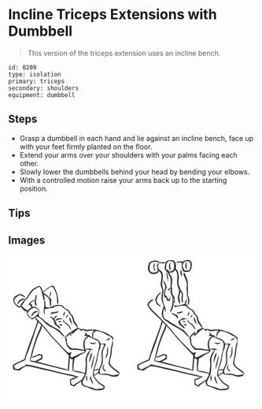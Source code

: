 # Incline Triceps Extensions with Dumbbell
> This version of the triceps extension uses an incline bench.

``` 
id: 0209 
type: isolation 
primary: triceps 
secondary: shoulders 
equipment: dumbbell 
``` 

## Steps

 - Grasp a dumbbell in each hand and lie against an incline bench, face up with your feet firmly planted on the floor.
 - Extend your arms over your shoulders with your palms facing each other.
 - Slowly lower the dumbbells behind your head by bending your elbows.
 - With a controlled motion raise your arms back up to the starting position.

## Tips


## Images

<svg width="187pt" height="300" viewBox="0 0 187 225" xmlns="http://www.w3.org/2000/svg">
  <g fill="#FFF">
    <path d="M0 0h187v225H0V0m34.22 55.96c-2.8 3.13-4.16 7.24-6.85 10.41-2.87 1.91-4.88 4.67-6.6 7.6-2.16.61-1.59 2.94-1.91 4.64-4.58.1-8.28-3.78-9.67-7.85-.52-4.62 4.53-6.73 7.53-9.17 3.73.29 6.85 2.29 9.86 4.31-2-3.68-6.77-7.53-11.09-5.26-3.33 1.46-7.31 3.49-7.78 7.54-.65 5.37 3.88 9.53 8.06 12.05 1.32.91 2.34-.59 3.4-1.15 2.51 3.07 5.11 7.67 9.64 7.39-2.33 5.79 4.01 9.24 7.75 12.26 1.52-1.11 3.05-2.2 4.54-3.32.01 2.41 1.92 4.02 3.29 5.77-4.65 15.56-11.07 30.52-16.17 45.95-1.52 3.87-2.73 7.86-3.43 11.96-5.88 2.99-12.11 5.22-17.75 8.7-.1 2.39 0 4.81.69 7.13 3.04.63 6.08 1.24 9.17 1.52 4.32-3.36 9.3-8.01 15.24-6.29 6.39 1.12 12.69 2.73 18.94 4.45 12.44 1.82 24.41 5.8 36.74 8.16 5.13 1.38 10.48 1.86 15.49 3.71-3.14 1-6.26 2.07-9.26 3.44.2 2.62.35 5.24.43 7.87 1.99 1.32 4.16 2.35 6.44 3.09 2.65-4.09 7.28-5.74 10.92-8.68-1.84 3.86 1.25 8.13 5.22 8.67 5.89 1.15 10.84 5.29 16.96 5.52 3.88.04 8.19.59 11.61-1.65 1.01-1.14 2.54-3 1.13-4.44-2.12-3.09-6.12-3.81-8.72-6.32-2.28-3.3-5.65-5.79-7.15-9.62 2.2-1.25 4.42-2.48 6.63-3.71 2.8 2.57 6.91 2.08 10.42 2.24 5.29-.21 9.76 3.86 15.13 2.79 2.11-.05 6.86-1.08 5.35-3.89-4.59 1.67-9.78 2.36-14.4.37-4.27-1.71-8.85-.83-13.3-.65-3.39-5.18 1.36-10.75 3.2-15.62.64-4.92.35-9.92.02-14.85-.09-5.62 2.97-10.58 5.22-15.53-2.68-.1-5.35-.01-8.02.22-1.65-5.34-6.89-8.93-12.46-8.62 2.27-2.41-.86-6.23 1.99-8.39 1.76-2.89 5.2-2.6 8.07-2 4.54 1.72 9.13 3.39 13.05 6.33 3.95.75 7.34 3.84 7.7 7.93-1.38 5.25-3.05 10.49-3.33 15.95-.23 4.93-1.44 9.73-2.51 14.52-.43 2.15-1.19 4.65.33 6.56 4.03 6.03 11.11 8.83 15.91 14.14l-.32-2.83c-3.96-4.05-9.43-6.38-12.97-10.85-3.55-5.01-.23-11 .71-16.28.99-3.52.26-7.25 1.09-10.77 1.97-4.15 1.02-8.85 1.79-13.26.5-3.92-4.25-4.66-6.67-6.53-4.11-3.25-9.31-4.54-14.31-5.7-1.92-1.7-4.51-1.59-6.87-1.01l1.31-1.59c-4.18 1.08-8.53.39-12.77 1.06-3.25.49-6.31-2.6-9.42-.69-1.39-1.27-3.17-1.7-5-1.87-.39-4.21-3.42-7.37-5.5-10.83-.97-2.14-.93-4.59-1.83-6.76-1.63-2.49-4.27-4.29-5.17-7.23-.97-2.95-4.35-3.83-6.77-5.24-2.49-1.07-3.22-4.49-6.04-4.93-5.29-1.29-11.11-.23-15.75 2.58-3.08 1.55-6.78 1.69-8.9-1.42.25-3.08-.08-6.15-.59-9.18-2.18 3.05-.42 6.88-1.21 10.29-.83 4.36-.99 9 .85 13.14.13-3.13-.14-6.24-.21-9.36 4.92-.11 9.61-2.48 14.53-1.89-.13-.49-.37-1.49-.49-1.99 4.47-.26 10.15-3.26 13.64.98 2.26 3 6.26 3.59 8.73 6.32.54 1.16.94 2.39 1.36 3.6 4.61 2.76 4.92 8.3 6.12 12.96 2.09 2.97 4.6 5.64 6.62 8.69-4.67 1.28-8.06 4.9-12.26 7.1-3.13 1.68-4.97 4.84-7.26 7.43 1.43 3.56 1.41 7.47 2.5 11.1 1.55 2.4 3.2 4.8 5.25 6.81 3.15 1.28 6.59 1.03 9.91.86 4.29.34 8.5 1.4 12.82 1.62l-1.36 2.08c-6.65 1.63-12.35 5.56-18.69 8-.8-.79-1.6-1.59-2.39-2.39.73-1.87 1.5-3.73 2.25-5.59-1.51.31-3.04.58-4.56.81-1.66-.73-2.86-2.12-4.15-3.33-7.47-7.23-14.54-14.86-21.57-22.5-6.51-8.41-13.57-16.36-20.96-23.99a24.87 24.87 0 0 1-3.91-4.94c4.03-1.88 6.61 2.41 9.8 4.04 4.06 4.59 8.38 9.24 14.2 11.62 3.48 1.27 6.46 3.52 9.6 5.43 4.2 2.66 6.59 7.56 11.2 9.61-2.17-4.07-5.72-7.28-8.71-10.76-4.74-2.65-9.43-5.42-14.28-7.86-1.9-1.5-3.57-3.31-5.78-4.37-2.6-1.21-3.64-4.25-6.2-5.53-1.64-1.03-3.72-1.78-4.46-3.74-1.62-2.62 1.65-5.48.45-8.25-2.17-3.86-6.86-7.21-11.4-5.18.25-.72.73-2.15.97-2.87-1.1-.88-2.2-1.78-3.31-2.67 1.87-1.93 4.08-3.46 6.55-4.51.08 2.82.21 5.72 1.84 8.15 2.38-.92.97-2.99.56-4.66-1.68-4.14 2.76-8.77-.06-12.7-.69 2.78-1.11 5.63-1.73 8.43-4.47.65-8.17 3.59-9.97 7.71.51-.14 1.53-.42 2.04-.57.87 1.44 1.69 2.91 2.47 4.4-1.9 1.33-3.64 2.85-5.33 4.44-3.97-1.33-7.03-4.23-9.55-7.46 2.1-1.74 3.19-4.23 4.49-6.55 1.3-2.24 4.06-3.14 5.24-5.47 2.49-4.66 5.53-9.2 9.72-12.51 2.36-1.55 4.97-2.68 7.34-4.23 1.85 2.06 3.07 4.59 3.6 7.3.97 4.73 2.71 9.29 3.31 14.1.51-.77 1.02-1.54 1.52-2.31-.34-2.53-.7-5.06-1.31-7.54 3.43 3.04 9.16 5.46 8.8 10.88.22 2.75.66 5.47 1.05 8.2 2.59-2.88.08-7.11 2.13-10.39-1.07-1.15-2.14-2.31-3.22-3.44.79-3.01 3.46-6.58 1.53-9.63-.9 3.11-1.39 6.31-1.92 9.5-1.98-1.91-3.83-4.02-6.17-5.51-.84-.73-4.52-1.12-2.56-2.54 1.73-1.77 3.48-3.53 5.72-4.65 2.52-1.24 4.26-4.29 7.34-4.02 3.19 2.67 4.54 6.85 5.94 10.65 2.16 5.19.86 10.96 2.17 16.34.3-.4.91-1.18 1.21-1.58.39-9.02-2.13-17.92-6.61-25.71-1.73-1.48-4.51-1.13-6.16.33-3.17 2.57-7.1 4.11-9.76 7.29-.31.1-.94.28-1.25.37-.66-3.64-1.9-7.33-5.59-8.87-4.63 2.21-9.52 4.44-12.71 8.63m-19.6 20.15c.85-1.33 1.64-2.71 2.51-4.02 2.31-2.7 6.13-3.25 8.76-5.51-5.5-.6-12.65 3-11.27 9.53m54.05 10.26c-1.01.52-2.02 1.03-3.03 1.54l.52 1.96c-.83-.29-2.49-.88-3.32-1.17.86.64 1.71 1.29 2.55 1.94 2.63-1.06 5.51-1.09 8.2-1.88 1.03-.77 3.07-1.19 2.76-2.87-2.65 1.01-5.39 1.76-8.21 2.06.13-.4.4-1.19.53-1.58m15.64 7.7c.96-2.19 1.89-4.39 2.76-6.62-3.18-.2-3.35 4.37-2.76 6.62m3.18 2.63c1.6-1.54 3.04-3.24 4.46-4.95-2.81-.59-4 2.78-4.46 4.95m-18.25.26c-1.86-1.27-3.54-3.03-5.92-3.22 1.38 1.94 3.26 3.4 4.94 5.06 1.74 2.03 1.69 4.89 2.65 7.29 1.67 1.6 3.84 2.64 5.32 4.46.77 1.26 2.12 1.47 3.47 1.59-.97-1.87-1.84-4.01-3.94-4.85-2.37-.78-2.45-3.44-3.23-5.4-1.31-1.31-1.86-3.08-2.45-4.78 1.92-.9 3.39-2.44 4.54-4.18-2.75-.36-3.88 2.32-5.38 4.03M93.4 94.9c-.91 4.74 1.93 9.11 5.14 12.3-2.79-3.64-1.86-8.92-5.14-12.3m-22.05 4.28c.64.39 1.29.78 1.95 1.17 2.87-2.74 6.9-1.42 10.11-3.09-2.43-.11-4.84-.44-7.26-.63-1.61.83-3.12 1.86-4.8 2.55m12.59 2.84c2.6 2.78 6.27 4.42 8.47 7.61 1.21 1.57 1.74 3.75 3.65 4.67-1.51-5.19-5.16-10.02-10.48-11.67-.22-1.15-.44-2.3-.76-3.43-1.76-.13-1.01 1.78-.88 2.82m-8.05-.84c1.51.76 3.05 2.29 4.85 1.41-.27-2.35-3.31-1.08-4.85-1.41m1.18 4.68c1.42 1.03 2.98 1.83 4.61 2.48.05-.64.16-1.94.21-2.58-1.61.04-3.21.02-4.82.1m77.01 20.07c-.85 2.81-3.64 3.2-6.12 3.68 1.36.22 2.72.46 4.11.5 1.8-.44 4.26-2.59 2.01-4.18m-2.48 12.95c-1.04 3.57-.51 7.32-1.09 10.95-.69 2.81-1.81 5.5-2.42 8.33 4.92-5 4.5-12.86 3.51-19.28m-5.57 28.04c-.99 1.92-2.01 3.89-2.29 6.06 1.25 1.97 2.61 4.73 5.22 4.91-.67-2.09-2.38-3.43-4-4.78.44-2.03 1.7-4.07 1.07-6.19z"/>
    <path d="M29.32 89.15c2.04-3.87 5.6-6.72 9.55-8.47 3.55-.11 6.31 2.41 8.07 5.23-1.31 5.48-6.27 8.36-10.7 11.1-2.99-1.97-5.86-4.28-6.92-7.86m5.83 5.08c2.18-1.49 3.05-4.32 5.44-5.56 1.62-.82 3.35-1.43 5.02-2.15-4.82-2.87-10.33 2.91-10.46 7.71zM30.15 147.95c5.83-14.91 10.45-30.25 15.71-45.36 1.5 1.47 2.95 3 4.4 4.52a146.11 146.11 0 0 1-5.3 12.74c-5.43 13.24-9.1 27.12-11.93 41.12-.05 1.6 1.91 1.52 2.94 1.91 10.38 2.52 20.75 5.1 31.12 7.67 7.81 1.67 15.43 4.28 23.36 5.43.63.28 1.27.56 1.91.85.92-6.49.99-13.06 1.51-19.58 1.45 1 2.85 2.39 4.8 1.68-1.05 6.02-1.17 12.19-.52 18.27 3.38.3 6.5 1.82 9.87 2.28 2.87.86 6.38.39 8.69 2.61-1.32 2.69-2.79 5.3-4.23 7.93-3.98 3.41-9.25 4.92-12.84 8.87-1.3-.91-2.72-1.69-3.8-2.86-.23-1.7-.07-3.42-.06-5.13 4.25-.9 7.91-3.3 11.64-5.41-3.98.2-7.4-2.23-11.26-2.77-15.27-2.73-30.05-7.57-45.25-10.61-8.3-1.6-16.4-4.33-24.83-5.2l.52 1.87c-4.24 1.11-7.92 3.54-11.78 5.53-1.47-.24-2.94-.47-4.41-.69-.62-1.43-1.25-2.87-1.9-4.29 5.09-4.44 12.04-5.85 17.86-9.13.24-4.35 1.89-8.38 3.78-12.25z"/>
    <path d="M51.27 108.15c5.66 5.61 10.5 11.94 15.54 18.09 8.37 8.63 16.21 17.75 24.71 26.25 1.44 1.5.69 3.69.6 5.5-.77 5.74-.61 11.54-1.31 17.28-3.7-1.76-7.77-2.36-11.7-3.34-11.72-2.93-23.33-6.27-35.05-9.22a131.7 131.7 0 0 1 7.77-3.72c.2-2.13.39-4.26.55-6.39-1.77-.46-3.54-.89-5.3-1.39-3.83 1.91-7.86 3.35-11.82 4.95 1.55-4.64 2.92-9.34 3.94-14.12 3.02-9.52 6.27-19.03 10.82-27.94.98-1.83 1.01-3.94 1.25-5.95zM97.61 120.91c3.67-2.49 6.03-7.3 10.75-7.91 1.03 1.02 1.93 2.16 2.89 3.26.85-.64 1.7-1.29 2.54-1.96 5.08 4.21 11.55.58 17.35 1.07-2.95 2.31-4.18 6.37-2.58 9.86-.64.39-1.27.78-1.9 1.17l-.06-.89c-1.47-2.23-3.55-3.62-6.28-3.62-.67-1.58-1.55-3.08-3-4.05.1 1.32.24 2.64.42 3.95-.9.63-1.82 1.22-2.77 1.76 2.09.07 4.18.17 6.27.29-7.11 4.15-8.47 13.65-5.11 20.68-4.85.51-9.32-2.16-14.16-1.72-2.19-.16-4.78.55-6.58-1.08a35.664 35.664 0 0 1-4.79-4.4c-.99-2.89-1.99-6.1-.89-9.11-.83-.51-1.66-1.02-2.48-1.53 3.28-3.05 6.45-6.25 10.42-8.43l-.04 2.66m-1.78-.78c-1.02.8-2.33 2.1-1.95 3.51 1.36.03 2.21-1.55 3.02-2.46.15-.88-.21-1.23-1.07-1.05z"/>
    <path d="M117.92 129.13c1.19-1.78 3.1-2.92 4.78-4.2 4.16 2.47 8.86 3.73 13.19 5.81 2.71 1.35 2.7 4.67 2.98 7.27-.89 6.8-3.4 13.29-4.11 20.12-1.33 8.69-6.21 16.83-5.63 25.77 2.1 4.27 5.17 8.01 8.22 11.64 2.91 2.11 6.49 3.36 8.49 6.55-1.41 1.16-2.99 2.23-4.93 1.97-3.04-.14-6.13 1.37-9.06-.03-5.1-2.18-10.53-3.39-15.77-5.13-2.4-.76-3.02-3.67-2.52-5.85 1.65-4.13 3.94-7.97 5.45-12.16 1.16-6.88.91-13.91.92-20.86-.11-5.77 4.76-10.09 5.24-15.65 1.11.18 3.33.53 4.44.71-3.35-3.23-7.89-2.38-11.92-1.23-1.24-4.8-2.06-10.1.23-14.73m5.92 4.94c2.95 1.97 8.36 3.72 10.06-.58-3.26 1.98-6.61-.06-10.06.58m.8 21.36c-.68 3.18-1.5 6.43-.99 9.7 1.11-5.37 4.17-10.3 4.32-15.82-2.13 1.32-2.61 3.92-3.33 6.12m6.05-1.27c-1.9 6.61-3.7 13.28-4.69 20.1 3.78-5.94 3.68-13.26 5.58-19.86-.22-.06-.66-.18-.89-.24m-10.66 38.99c.98-3.05-.54-6.3.82-9.36-3.71 1.6-2.06 6.57-.82 9.36m4.62-5.37c.61 3.49 2.33 6.98 5.15 9.2-.85-3.98-3.93-7.39-3.19-11.66-.88.67-2.43 1.04-1.96 2.46z"/>
    <path d="M140.98 136.41c1.81.16 3.63.29 5.44.44-1.68 4.93-4.77 9.73-4.1 15.13.39 3.64.4 7.3.12 10.95-.12 4.22-2.72 7.72-4.22 11.52-2.41-.66-4.78-.06-7.04.85 1.06-5.55 4.22-10.51 4.61-16.22.21-3.86 2.03-7.44 1.87-11.33 2.35-3.34 3.32-7.3 3.32-11.34zM118.86 146.64c-.41-.62-.81-1.24-1.21-1.86 1.32-.09 3.96-.26 5.28-.34.48.48.96.96 1.44 1.45-3.35 2.78-4.71 7.08-6.07 11.05-1.26 3.61.35 7.31.02 10.98-.32 4.15-1.06 8.26-1.33 12.42-5.65-1.85-11.56-3.86-17.56-3.61-.3-6.42.7-12.84 1.84-19.14 4.97-1.83 8.7-5.81 13.67-7.57 1.58-.75 2.65-2.22 3.92-3.38zM35.1 156.55c4.64.63 8.42-3.13 12.88-3.4 2.64-.15 3.34 3 1.44 4.43-2.61 1.68-5.55 2.82-8.13 4.58-2.45-.38-4.89-.76-7.35-1.04.37-1.53.76-3.05 1.16-4.57zM130.63 176.94c2.23-1.32 4.7-1.82 7.27-1.3.03 4.41-4.11 5.8-7.39 7.42.06-2.04.1-4.08.12-6.12z"/>
  </g>
  <g fill="#333">
    <path d="M34.22 55.96c3.19-4.19 8.08-6.42 12.71-8.63 3.69 1.54 4.93 5.23 5.59 8.87.31-.09.94-.27 1.25-.37 2.66-3.18 6.59-4.72 9.76-7.29 1.65-1.46 4.43-1.81 6.16-.33 4.48 7.79 7 16.69 6.61 25.71-.3.4-.91 1.18-1.21 1.58-1.31-5.38-.01-11.15-2.17-16.34-1.4-3.8-2.75-7.98-5.94-10.65-3.08-.27-4.82 2.78-7.34 4.02-2.24 1.12-3.99 2.88-5.72 4.65-1.96 1.42 1.72 1.81 2.56 2.54 2.34 1.49 4.19 3.6 6.17 5.51.53-3.19 1.02-6.39 1.92-9.5 1.93 3.05-.74 6.62-1.53 9.63 1.08 1.13 2.15 2.29 3.22 3.44-2.05 3.28.46 7.51-2.13 10.39-.39-2.73-.83-5.45-1.05-8.2.36-5.42-5.37-7.84-8.8-10.88.61 2.48.97 5.01 1.31 7.54-.5.77-1.01 1.54-1.52 2.31-.6-4.81-2.34-9.37-3.31-14.1-.53-2.71-1.75-5.24-3.6-7.3-2.37 1.55-4.98 2.68-7.34 4.23-4.19 3.31-7.23 7.85-9.72 12.51-1.18 2.33-3.94 3.23-5.24 5.47-1.3 2.32-2.39 4.81-4.49 6.55 2.52 3.23 5.58 6.13 9.55 7.46 1.69-1.59 3.43-3.11 5.33-4.44-.78-1.49-1.6-2.96-2.47-4.4-.51.15-1.53.43-2.04.57 1.8-4.12 5.5-7.06 9.97-7.71.62-2.8 1.04-5.65 1.73-8.43 2.82 3.93-1.62 8.56.06 12.7.41 1.67 1.82 3.74-.56 4.66-1.63-2.43-1.76-5.33-1.84-8.15a19.993 19.993 0 0 0-6.55 4.51c1.11.89 2.21 1.79 3.31 2.67-.24.72-.72 2.15-.97 2.87 4.54-2.03 9.23 1.32 11.4 5.18 1.2 2.77-2.07 5.63-.45 8.25.74 1.96 2.82 2.71 4.46 3.74 2.56 1.28 3.6 4.32 6.2 5.53 2.21 1.06 3.88 2.87 5.78 4.37 4.85 2.44 9.54 5.21 14.28 7.86 2.99 3.48 6.54 6.69 8.71 10.76-4.61-2.05-7-6.95-11.2-9.61-3.14-1.91-6.12-4.16-9.6-5.43-5.82-2.38-10.14-7.03-14.2-11.62-3.19-1.63-5.77-5.92-9.8-4.04a24.87 24.87 0 0 0 3.91 4.94c7.39 7.63 14.45 15.58 20.96 23.99 7.03 7.64 14.1 15.27 21.57 22.5 1.29 1.21 2.49 2.6 4.15 3.33 1.52-.23 3.05-.5 4.56-.81-.75 1.86-1.52 3.72-2.25 5.59.79.8 1.59 1.6 2.39 2.39 6.34-2.44 12.04-6.37 18.69-8l1.36-2.08c-4.32-.22-8.53-1.28-12.82-1.62-3.32.17-6.76.42-9.91-.86-2.05-2.01-3.7-4.41-5.25-6.81-1.09-3.63-1.07-7.54-2.5-11.1 2.29-2.59 4.13-5.75 7.26-7.43 4.2-2.2 7.59-5.82 12.26-7.1-2.02-3.05-4.53-5.72-6.62-8.69-1.2-4.66-1.51-10.2-6.12-12.96-.42-1.21-.82-2.44-1.36-3.6-2.47-2.73-6.47-3.32-8.73-6.32-3.49-4.24-9.17-1.24-13.64-.98.12.5.36 1.5.49 1.99-4.92-.59-9.61 1.78-14.53 1.89.07 3.12.34 6.23.21 9.36-1.84-4.14-1.68-8.78-.85-13.14.79-3.41-.97-7.24 1.21-10.29.51 3.03.84 6.1.59 9.18 2.12 3.11 5.82 2.97 8.9 1.42 4.64-2.81 10.46-3.87 15.75-2.58 2.82.44 3.55 3.86 6.04 4.93 2.42 1.41 5.8 2.29 6.77 5.24.9 2.94 3.54 4.74 5.17 7.23.9 2.17.86 4.62 1.83 6.76 2.08 3.46 5.11 6.62 5.5 10.83 1.83.17 3.61.6 5 1.87 3.11-1.91 6.17 1.18 9.42.69 4.24-.67 8.59.02 12.77-1.06l-1.31 1.59c2.36-.58 4.95-.69 6.87 1.01 5 1.16 10.2 2.45 14.31 5.7 2.42 1.87 7.17 2.61 6.67 6.53-.77 4.41.18 9.11-1.79 13.26-.83 3.52-.1 7.25-1.09 10.77-.94 5.28-4.26 11.27-.71 16.28 3.54 4.47 9.01 6.8 12.97 10.85l.32 2.83c-4.8-5.31-11.88-8.11-15.91-14.14-1.52-1.91-.76-4.41-.33-6.56 1.07-4.79 2.28-9.59 2.51-14.52.28-5.46 1.95-10.7 3.33-15.95-.36-4.09-3.75-7.18-7.7-7.93-3.92-2.94-8.51-4.61-13.05-6.33-2.87-.6-6.31-.89-8.07 2-2.85 2.16.28 5.98-1.99 8.39 5.57-.31 10.81 3.28 12.46 8.62 2.67-.23 5.34-.32 8.02-.22-2.25 4.95-5.31 9.91-5.22 15.53.33 4.93.62 9.93-.02 14.85-1.84 4.87-6.59 10.44-3.2 15.62 4.45-.18 9.03-1.06 13.3.65 4.62 1.99 9.81 1.3 14.4-.37 1.51 2.81-3.24 3.84-5.35 3.89-5.37 1.07-9.84-3-15.13-2.79-3.51-.16-7.62.33-10.42-2.24-2.21 1.23-4.43 2.46-6.63 3.71 1.5 3.83 4.87 6.32 7.15 9.62 2.6 2.51 6.6 3.23 8.72 6.32 1.41 1.44-.12 3.3-1.13 4.44-3.42 2.24-7.73 1.69-11.61 1.65-6.12-.23-11.07-4.37-16.96-5.52-3.97-.54-7.06-4.81-5.22-8.67-3.64 2.94-8.27 4.59-10.92 8.68-2.28-.74-4.45-1.77-6.44-3.09-.08-2.63-.23-5.25-.43-7.87 3-1.37 6.12-2.44 9.26-3.44-5.01-1.85-10.36-2.33-15.49-3.71-12.33-2.36-24.3-6.34-36.74-8.16-6.25-1.72-12.55-3.33-18.94-4.45-5.94-1.72-10.92 2.93-15.24 6.29-3.09-.28-6.13-.89-9.17-1.52-.69-2.32-.79-4.74-.69-7.13 5.64-3.48 11.87-5.71 17.75-8.7.7-4.1 1.91-8.09 3.43-11.96 5.1-15.43 11.52-30.39 16.17-45.95-1.37-1.75-3.28-3.36-3.29-5.77-1.49 1.12-3.02 2.21-4.54 3.32-3.74-3.02-10.08-6.47-7.75-12.26-4.53.28-7.13-4.32-9.64-7.39-1.06.56-2.08 2.06-3.4 1.15-4.18-2.52-8.71-6.68-8.06-12.05.47-4.05 4.45-6.08 7.78-7.54 4.32-2.27 9.09 1.58 11.09 5.26-3.01-2.02-6.13-4.02-9.86-4.31-3 2.44-8.05 4.55-7.53 9.17 1.39 4.07 5.09 7.95 9.67 7.85.32-1.7-.25-4.03 1.91-4.64 1.72-2.93 3.73-5.69 6.6-7.6 2.69-3.17 4.05-7.28 6.85-10.41m-4.9 33.19c1.06 3.58 3.93 5.89 6.92 7.86 4.43-2.74 9.39-5.62 10.7-11.1-1.76-2.82-4.52-5.34-8.07-5.23-3.95 1.75-7.51 4.6-9.55 8.47m.83 58.8c-1.89 3.87-3.54 7.9-3.78 12.25-5.82 3.28-12.77 4.69-17.86 9.13.65 1.42 1.28 2.86 1.9 4.29 1.47.22 2.94.45 4.41.69 3.86-1.99 7.54-4.42 11.78-5.53l-.52-1.87c8.43.87 16.53 3.6 24.83 5.2 15.2 3.04 29.98 7.88 45.25 10.61 3.86.54 7.28 2.97 11.26 2.77-3.73 2.11-7.39 4.51-11.64 5.41-.01 1.71-.17 3.43.06 5.13 1.08 1.17 2.5 1.95 3.8 2.86 3.59-3.95 8.86-5.46 12.84-8.87 1.44-2.63 2.91-5.24 4.23-7.93-2.31-2.22-5.82-1.75-8.69-2.61-3.37-.46-6.49-1.98-9.87-2.28-.65-6.08-.53-12.25.52-18.27-1.95.71-3.35-.68-4.8-1.68-.52 6.52-.59 13.09-1.51 19.58-.64-.29-1.28-.57-1.91-.85-7.93-1.15-15.55-3.76-23.36-5.43-10.37-2.57-20.74-5.15-31.12-7.67-1.03-.39-2.99-.31-2.94-1.91 2.83-14 6.5-27.88 11.93-41.12 1.97-4.16 3.73-8.41 5.3-12.74-1.45-1.52-2.9-3.05-4.4-4.52-5.26 15.11-9.88 30.45-15.71 45.36m21.12-39.8c-.24 2.01-.27 4.12-1.25 5.95-4.55 8.91-7.8 18.42-10.82 27.94-1.02 4.78-2.39 9.48-3.94 14.12 3.96-1.6 7.99-3.04 11.82-4.95 1.76.5 3.53.93 5.3 1.39-.16 2.13-.35 4.26-.55 6.39a131.7 131.7 0 0 0-7.77 3.72c11.72 2.95 23.33 6.29 35.05 9.22 3.93.98 8 1.58 11.7 3.34.7-5.74.54-11.54 1.31-17.28.09-1.81.84-4-.6-5.5-8.5-8.5-16.34-17.62-24.71-26.25-5.04-6.15-9.88-12.48-15.54-18.09m46.34 12.76l.04-2.66c-3.97 2.18-7.14 5.38-10.42 8.43.82.51 1.65 1.02 2.48 1.53-1.1 3.01-.1 6.22.89 9.11 1.45 1.61 3.07 3.08 4.79 4.4 1.8 1.63 4.39.92 6.58 1.08 4.84-.44 9.31 2.23 14.16 1.72-3.36-7.03-2-16.53 5.11-20.68-2.09-.12-4.18-.22-6.27-.29.95-.54 1.87-1.13 2.77-1.76-.18-1.31-.32-2.63-.42-3.95 1.45.97 2.33 2.47 3 4.05 2.73 0 4.81 1.39 6.28 3.62l.06.89c.63-.39 1.26-.78 1.9-1.17-1.6-3.49-.37-7.55 2.58-9.86-5.8-.49-12.27 3.14-17.35-1.07-.84.67-1.69 1.32-2.54 1.96-.96-1.1-1.86-2.24-2.89-3.26-4.72.61-7.08 5.42-10.75 7.91m20.31 8.22c-2.29 4.63-1.47 9.93-.23 14.73 4.03-1.15 8.57-2 11.92 1.23-1.11-.18-3.33-.53-4.44-.71-.48 5.56-5.35 9.88-5.24 15.65-.01 6.95.24 13.98-.92 20.86-1.51 4.19-3.8 8.03-5.45 12.16-.5 2.18.12 5.09 2.52 5.85 5.24 1.74 10.67 2.95 15.77 5.13 2.93 1.4 6.02-.11 9.06.03 1.94.26 3.52-.81 4.93-1.97-2-3.19-5.58-4.44-8.49-6.55-3.05-3.63-6.12-7.37-8.22-11.64-.58-8.94 4.3-17.08 5.63-25.77.71-6.83 3.22-13.32 4.11-20.12-.28-2.6-.27-5.92-2.98-7.27-4.33-2.08-9.03-3.34-13.19-5.81-1.68 1.28-3.59 2.42-4.78 4.2m23.06 7.28c0 4.04-.97 8-3.32 11.34.16 3.89-1.66 7.47-1.87 11.33-.39 5.71-3.55 10.67-4.61 16.22 2.26-.91 4.63-1.51 7.04-.85 1.5-3.8 4.1-7.3 4.22-11.52.28-3.65.27-7.31-.12-10.95-.67-5.4 2.42-10.2 4.1-15.13-1.81-.15-3.63-.28-5.44-.44m-22.12 10.23c-1.27 1.16-2.34 2.63-3.92 3.38-4.97 1.76-8.7 5.74-13.67 7.57-1.14 6.3-2.14 12.72-1.84 19.14 6-.25 11.91 1.76 17.56 3.61.27-4.16 1.01-8.27 1.33-12.42.33-3.67-1.28-7.37-.02-10.98 1.36-3.97 2.72-8.27 6.07-11.05-.48-.49-.96-.97-1.44-1.45-1.32.08-3.96.25-5.28.34.4.62.8 1.24 1.21 1.86m-83.76 9.91c-.4 1.52-.79 3.04-1.16 4.57 2.46.28 4.9.66 7.35 1.04 2.58-1.76 5.52-2.9 8.13-4.58 1.9-1.43 1.2-4.58-1.44-4.43-4.46.27-8.24 4.03-12.88 3.4m95.53 20.39c-.02 2.04-.06 4.08-.12 6.12 3.28-1.62 7.42-3.01 7.39-7.42-2.57-.52-5.04-.02-7.27 1.3z"/>
    <path d="M14.62 76.11c-1.38-6.53 5.77-10.13 11.27-9.53-2.63 2.26-6.45 2.81-8.76 5.51-.87 1.31-1.66 2.69-2.51 4.02zM35.15 94.23c.13-4.8 5.64-10.58 10.46-7.71-1.67.72-3.4 1.33-5.02 2.15-2.39 1.24-3.26 4.07-5.44 5.56zM68.67 86.37c-.13.39-.4 1.18-.53 1.58 2.82-.3 5.56-1.05 8.21-2.06.31 1.68-1.73 2.1-2.76 2.87-2.69.79-5.57.82-8.2 1.88-.84-.65-1.69-1.3-2.55-1.94.83.29 2.49.88 3.32 1.17l-.52-1.96c1.01-.51 2.02-1.02 3.03-1.54zM84.31 94.07c-.59-2.25-.42-6.82 2.76-6.62-.87 2.23-1.8 4.43-2.76 6.62zM87.49 96.7c.46-2.17 1.65-5.54 4.46-4.95-1.42 1.71-2.86 3.41-4.46 4.95zM69.24 96.96c1.5-1.71 2.63-4.39 5.38-4.03-1.15 1.74-2.62 3.28-4.54 4.18.59 1.7 1.14 3.47 2.45 4.78.78 1.96.86 4.62 3.23 5.4 2.1.84 2.97 2.98 3.94 4.85-1.35-.12-2.7-.33-3.47-1.59-1.48-1.82-3.65-2.86-5.32-4.46-.96-2.4-.91-5.26-2.65-7.29-1.68-1.66-3.56-3.12-4.94-5.06 2.38.19 4.06 1.95 5.92 3.22zM93.4 94.9c3.28 3.38 2.35 8.66 5.14 12.3-3.21-3.19-6.05-7.56-5.14-12.3z"/>
    <path d="M71.35 99.18c1.68-.69 3.19-1.72 4.8-2.55 2.42.19 4.83.52 7.26.63-3.21 1.67-7.24.35-10.11 3.09-.66-.39-1.31-.78-1.95-1.17zM83.94 102.02c-.13-1.04-.88-2.95.88-2.82.32 1.13.54 2.28.76 3.43 5.32 1.65 8.97 6.48 10.48 11.67-1.91-.92-2.44-3.1-3.65-4.67-2.2-3.19-5.87-4.83-8.47-7.61zM75.89 101.18c1.54.33 4.58-.94 4.85 1.41-1.8.88-3.34-.65-4.85-1.41zM77.07 105.86c1.61-.08 3.21-.06 4.82-.1-.05.64-.16 1.94-.21 2.58-1.63-.65-3.19-1.45-4.61-2.48zM95.83 120.13c.86-.18 1.22.17 1.07 1.05-.81.91-1.66 2.49-3.02 2.46-.38-1.41.93-2.71 1.95-3.51zM154.08 125.93c2.25 1.59-.21 3.74-2.01 4.18-1.39-.04-2.75-.28-4.11-.5 2.48-.48 5.27-.87 6.12-3.68zM123.84 134.07c3.45-.64 6.8 1.4 10.06-.58-1.7 4.3-7.11 2.55-10.06.58zM151.6 138.88c.99 6.42 1.41 14.28-3.51 19.28.61-2.83 1.73-5.52 2.42-8.33.58-3.63.05-7.38 1.09-10.95zM124.64 155.43c.72-2.2 1.2-4.8 3.33-6.12-.15 5.52-3.21 10.45-4.32 15.82-.51-3.27.31-6.52.99-9.7zM130.69 154.16c.23.06.67.18.89.24-1.9 6.6-1.8 13.92-5.58 19.86.99-6.82 2.79-13.49 4.69-20.1zM146.03 166.92c.63 2.12-.63 4.16-1.07 6.19 1.62 1.35 3.33 2.69 4 4.78-2.61-.18-3.97-2.94-5.22-4.91.28-2.17 1.3-4.14 2.29-6.06zM120.03 193.15c-1.24-2.79-2.89-7.76.82-9.36-1.36 3.06.16 6.31-.82 9.36zM124.65 187.78c-.47-1.42 1.08-1.79 1.96-2.46-.74 4.27 2.34 7.68 3.19 11.66-2.82-2.22-4.54-5.71-5.15-9.2z"/>
  </g>
</svg>

<svg width="187pt" height="300" viewBox="0 0 187 225" xmlns="http://www.w3.org/2000/svg">
  <g fill="#FFF">
    <path d="M0 0h187v225H0V0m25.98 11.16c-2.7 4.48-4.01 10.22-1.08 14.93 2.8 4.43 9.07 3.59 13.26 1.92.44-1.11.89-2.22 1.43-3.29 1.5 1.58 3.68 2.83 4.13 5.15.33 4.07 0 8.14-.8 12.13-.98 3.99.82 7.87 2.55 11.35-.54 2.84-.66 5.74-1.3 8.57-1.25 5.61 1.28 11.05 3.3 16.15-2.21 5.58-4.75 12.07-1.52 17.8 1.47 4.25 6.28 5.09 9.13 8.04 1.9 1.65 4.17 2.76 6.36 3.95 5.55 3.65 12.19 5.77 16.91 10.66 2.65 2.38 4.69 5.59 8.14 6.9-2.47-4.01-5.8-7.44-8.97-10.89-3.74-2.21-7.69-4.06-11.22-6.61-3.28-2.52-7.34-3.79-10.5-6.5-2.03-1.95-4.93-2.4-7.16-4.02-3.2-4.93-2.42-11.09-.43-16.32.45 1.92.9 3.83 1.36 5.75.26-.39.76-1.16 1.01-1.55-.05-5.07-3.19-9.37-4.1-14.26-1.01-4.62-.37-9.37.51-13.94 1-4.89-2.75-9.15-1.98-14.03.78-4.62 1.47-9.29.9-13.98-1.02-2.64-2.44-5.29-5.41-6.05-.55-1.44-1.14-2.87-1.89-4.22.19-2.09.57-4.17 1.56-6.04 3.39.4 6.82.4 10.21-.04-1.58 2.83-1.64 6.09-1.34 9.24 1.03 2.45 3.6 3.78 4.71 6.18 1.32 2.94 3.56 5.49 4.09 8.75.94 4.35-.71 8.77.03 13.13.57 3.01-.4 6.08.18 9.09 1.04 2.55 3.14 4.84 2.84 7.78-.1 2.67-.31 5.33-.47 8-.37 4.61-2.56 8.78-3.93 13.13 3.68-2.33 4.63-6.78 5.67-10.7.94-3.94-1.35-8.07.51-11.87.73 2.96-1.22 6.63 1.26 9 .43-3.13.3-6.28.04-9.41-.85-1.19-1.63-2.42-2.32-3.7-2.66-3.23-.57-7.49-1.83-11.15-1.2-3.99 1.16-8.01.55-12.09.2-4.24-3.09-7.26-4.84-10.8 1.81-.15 3.69.07 5.45-.45 1.53-.97 2.69-2.4 3.99-3.64 4.86 5.13 2.67 12.56 2.81 18.85-.58 5.91 4.74 11.3 2.38 17.19-2.26 5.46-1.18 11.82 2.25 16.52.03-3.45-.71-6.83-1.21-10.23-.51-3.22 1.12-6.19 2.17-9.12.66 1.14 1.32 2.28 1.97 3.42-1.04 4.25-1.24 8.68-.14 12.93.44-.56 1.88-.68 1.54-1.64-.85-3.72-.17-7.46.15-11.19-.97-2.63-2.43-5.04-3.87-7.44l-.56 4.08c-.16-2.73.43-5.78-1.22-8.18-2.75-5.13-.11-10.97-1-16.4-.64-3.15-.53-6.86-3.14-9.15-2.18-1.73-.78-4.59-1.08-6.93-.16-3.38-1.86-7.82-5.98-7.48-3.2.24-8.41-.84-9.18 3.54-3.08-1.68-6.75-.06-10.08-.52-3.86-4.62-10.24-2.37-14.8-.3m50.3-.69c-3.65-.56-7.75-.56-10.73 1.95 3.15-.07 6.28-.84 9.44-.42-.3 4.62-.37 9.32 2.24 13.35 2.68 1.38 5.91.89 8.75.35 3.39-1.87 3.76-6.34 4.29-9.76.76-3.76-2.2-8.09-6.16-8.03-2.91-.34-5.28 1.6-7.83 2.56M75.1 33.53c.2-3.68-.14-7.43-1.29-10.94-1.78 3.47-1.02 7.89 1.29 10.94m-23.98-7.71c.63 5.28 1.56 10.54 2.89 15.7 0-5.25.24-11.24-2.89-15.7m26.07 3.42c1.69 4.94 4.46 9.5 5.49 14.66.43 2.72-.73 5.35-.69 8.06.43 2.04 1.15 4.07.78 6.19-.68 3.79 1.57 7.18 1.95 10.85-.21 2.8-.94 5.59-.41 8.41 2.44-3.68 2.89-8.94 1.11-13-1.97-2.85-1.05-6.16-.92-9.34-1.13-5.15.68-10.45-.83-15.55-.96-4.35-3.18-8.23-4.77-12.34-.57.68-1.14 1.37-1.71 2.06m-30.35 9.83c.08 3.58 2.24 6.58 3.03 9.98-1.34 4.84-2.55 9.82-1.81 14.89 1.14.79 2.45 1.29 3.6 2.07.03.79.09 2.37.11 3.17 1.54.56 3.08 1.14 4.62 1.72.62-3.03 1.29-6.07 1.34-9.18-.52 1.53-.97 3.07-1.32 4.64-.82.75-1.64 1.49-2.46 2.23-.12-3.35-2.36-5.54-4.63-7.65.04-3.88.81-7.84 2.81-11.21-1.44-3.68-2.36-7.81-5.29-10.66m6.81 14.05c-.01.46-.01 1.37-.01 1.83 2.02-1.14 4.11-2.42 4.2-5.06-1.54.88-2.82 2.12-4.19 3.23M34.34 67.55c.61 2.38.78 4.94 2.06 7.08 1.64 2.26 4.17 3.8 6.86 4.47-2.29-3.01-6.27-4.95-6.71-9.12.23-5.6 4.24-9.62 7.96-13.3-5.28 1.4-7.88 6.41-10.17 10.87m-12.11 8.53c4.63 10.56 15.11 16.35 22.16 25.02-1.89 5.55-3.27 11.26-5.67 16.62-2.32 7.97-5.96 15.46-8.45 23.37-1.9 6.01-4.52 11.81-5.54 18.08-5.93 2.86-12.1 5.22-17.76 8.63.1 2.36.11 4.73.61 7.05 3.04.66 6.1 1.29 9.2 1.64 3.46-2.71 7.01-5.67 11.38-6.73 10 .64 19.39 4.63 29.29 5.92 10.2 2.14 20.2 5.11 30.43 7.11 5.19 1.32 10.51 2.04 15.66 3.56-3.21 1.08-6.42 2.15-9.5 3.55.18 2.65.34 5.3.46 7.96 2.01 1.2 4.13 2.21 6.31 3.06 2.76-3.85 7.04-5.86 10.82-8.47-.9 2.91.27 6.5 3.27 7.64 3.65 1.32 7.46 2.19 10.91 4.03 5 2.56 10.8 2.7 16.26 2.04 2.53-.34 5.47-2.22 5.19-5.06-2.12-4.18-7.61-4.56-10.16-8.32-2.05-2.73-4.86-4.93-6.1-8.21 1.9-1.61 4.21-2.57 6.34-3.8 3.1 2.15 7.01 2.15 10.62 2.11 3.33-.03 6.4 1.31 9.47 2.42 4.32 1.02 9.33.62 12.6-2.72-2.74-1.01-5.38.62-8.12.67-5.18 1-9.8-2.86-14.97-2.13-2 .15-4 .21-6 .29l-1.76-2.48c.54-4.69 2.75-8.87 4.74-13.06.65-4.91.34-9.91.03-14.85-.06-5.62 2.93-10.61 5.28-15.52-2.67-.1-5.34-.03-8 .2-1.76-5.14-6.51-8.5-11.9-8.74-.21-.27-.63-.8-.84-1.07.76-3.71 1.24-8.51 5.66-9.63 6.69.23 12.7 3.69 18.31 7.03 4.42.84 8.45 5.78 6.32 10.23-1.39 5.08-2.64 10.22-2.8 15.51-.34 5.83-2.74 11.36-2.89 17.19 3.41 7.35 11.71 10.25 16.97 16 .36-3.55-3.12-5.02-5.37-6.95-3.56-2.73-8.17-5.09-9.44-9.75-1.02-4.55 1.35-8.92 2.07-13.35 1.14-4.51 0-9.36 2.08-13.67.19-4.17.85-8.4.59-12.57-5.99-4.9-13.08-8.52-20.72-10.13-2.01-1.34-4.43-1.48-6.76-1.03.23-.32.7-.95.94-1.26-4.16.67-8.4.29-12.57.86-3.22.34-6.21-2.29-9.4-.86-1.53-.91-3.2-1.49-4.95-1.81-.61-5.58-6.13-9-6.59-14.58-.32-4.3-4.81-6.32-6.03-10.23-1.26-3.33-5.34-3.92-7.83-6.01-1.43-1.7-2.82-3.43-4.3-5.09-1.79-2.84 1.4-5.46 1.56-8.34-1.16 1.17-2.21 2.44-3.24 3.73-.16 1.22-.37 2.43-.63 3.64-4.32 1.46-8.81 2.45-13.36 2.84-.74-.37-2.22-1.1-2.95-1.47.29.95.87 2.85 1.16 3.79 4.61-2.02 9.7-2.52 14.68-2.26 3.57.23 4.74 4.21 7.85 5.3 3.05 1.25 5.7 3.45 6.27 6.84 1.76 1.6 3.75 3.24 4.34 5.66 1.08 3 .72 6.63 3.02 9.09a95.32 95.32 0 0 1 5.29 6.89c-2.87 1-5.44 2.62-7.95 4.29 1.88 2.18-.99 3.69-2.51 4.91.1-.47.31-1.41.42-1.89-.09-.39-.28-1.17-.37-1.56-3.82 2.23-6.52 5.74-9.33 9.06 2.46 4.11 1.07 9.57 4.37 13.23 1.19 1.51 2.21 3.19 3.69 4.45 3.15 1.3 6.62 1.02 9.94.88 4.27.37 8.47 1.33 12.75 1.64-.32.5-.96 1.49-1.28 1.98-6.66 1.72-12.42 5.57-18.77 8.06-.78-.81-1.57-1.62-2.36-2.43.75-1.86 1.52-3.7 2.29-5.55-1.56.32-3.13.57-4.7.77-2.96-1.69-5.04-4.5-7.57-6.74-7.99-8.32-16.29-16.41-23.27-25.62-5.27-6.38-10.93-12.41-16.77-18.27-6.31-7.56-14.57-13.35-19.95-21.7.79-3.72 3.72-6.13 7.05-7.58-.22-.41-.68-1.22-.9-1.62-4.1 1.09-6.52 4.7-8.32 8.27m45.45 11.89c-.09.3-.29.91-.38 1.21 3.29.38 6.53 0 9.26-2.01-.12-.28-.38-.85-.5-1.13-2.71.98-5.52 1.61-8.38 1.93m16.58 6.23c1.09-2.34 2.07-4.77 2.59-7.31-2.81 1.25-3.19 4.64-2.59 7.31m-25.52-6.11c1.19 1.79 2.67 3.41 4.78 4.09 2.61.89 3.68 3.69 5.81 5.24.09-2.52-.87-5.33-3.42-6.29-2.47-.82-4.84-1.88-7.17-3.04m28.82 8.32c1.68-1.53 3.84-3.07 3.91-5.57-1.89 1.39-3.6 3.11-3.91 5.57m-14.35-3.2c.59.56.59.56 0 0m20.19 1.48c-1.09 4.88 2.05 8.97 4.93 12.49-2.09-3.99-2.08-8.87-4.93-12.49m-23.65 6.28c.51 2.29.27 5.29 2.77 6.48 2.57 1.5 4.15 4.57 7.31 4.96-.98-1.97-1.93-4.16-4.04-5.16-2.76-1.09-2.62-4.45-3.82-6.74 3.7-1.88 7.73-2.32 11.74-3.07-2.56-.45-5.16-.56-7.72-.96-2.05 1.55-4.18 2.97-6.24 4.49m14.35-2.58c-1.83 4.23 2.83 5.89 5.35 8.15 2.84 2.16 4 5.71 6.58 8.11-.93-5.55-5.22-10.06-10.33-12.12-.46-1.41-.97-2.8-1.6-4.14M75.73 101c1.74 1.39 3.78 2.51 5.86 1-1.88-.71-3.87-.94-5.86-1m1.2 4.91c1.53.89 3.07 1.74 4.65 2.53.09-.67.27-2.01.35-2.68-1.66.08-3.33.1-5 .15m71.01 23.98c3.12.75 7.7.04 7.31-4.16-2.06 2.01-4.44 3.57-7.31 4.16m2.02 21.9c-.67 2.18-1.44 4.32-1.91 6.55 4.95-5.2 4.51-13.03 3.59-19.62-1.21 4.27-.26 8.85-1.68 13.07m-3.75 14.95c-1.08 1.99-2.28 4.03-2.47 6.34 1.25 2.11 2.83 4.31 5.28 5.11-.65-2.17-2.32-3.66-3.98-5.06.49-2.11 1.22-4.2 1.17-6.39z"/>
    <path d="M52.2 12.48c1-1.03 1.98-2.09 2.96-3.15 3.05.56 8.4.16 8.04 4.69-.46 3.29.81 7.56-2.09 9.97-1.5 1.44-3.73 1.35-5.63 1.79-.44-1.06-.89-2.13-1.34-3.19-1.38.77-3.25.6-3.08-1.39-.23-2.96-.12-5.98 1.14-8.72m6.63 11.66c-1.86-4.03-2.07-8.33-1.14-12.63-3.45 3.55-3.41 10.07 1.14 12.63zM79.63 10.67c2.55-1.36 6.92-1.54 8.05 1.75 1.13 3.09.77 6.68-.59 9.63-1.12 2.84-4.72 1.84-7.1 1.86-2.93-1.47-3.26-5.11-4.02-7.92.92-1.95 1.44-4.4 3.66-5.32m2.12.35c-1.95 3.18-2.13 6.79-.54 10.14.46.24 1.39.72 1.85.96-1.67-3.56-.26-7.49-1.31-11.1zM28.32 11.99c3.78-1.74 8.11-1.72 11.87.08-1.07 1.28-2.29 2.43-3.23 3.81.36 2.58.69 5.16 1.18 7.72l-.4 1.77c-2.76 1.52-6.38 2.75-9.32 1.07-2.75-1.77-2.87-5.51-2.49-8.42-.01-2.22.8-4.45 2.39-6.03m4.18 11.23c.82.49 1.63.97 2.45 1.46-.69-1.61-1.39-3.22-2.14-4.8.31-2.5.91-4.94 1.29-7.42-3.21 2.71-2.81 7.17-1.6 10.76zM45.89 102.55c1.48 1.5 2.9 3.04 4.35 4.57-1.69 4.76-3.76 9.37-5.82 13.98-3.63 9.45-6.74 19.11-9.03 28.97-.73 3.9-1.53 7.8-2.72 11.59 9.94 3.33 20.33 5.15 30.43 7.93 9.8 2.27 19.47 5 29.32 7.03.83-6.36.96-12.78 1.44-19.17 1.5.81 3.05 1.55 4.68 2.08a68.508 68.508 0 0 0-.42 17.52c3.31.71 6.53 1.81 9.87 2.42 2.91.79 6.17.65 8.74 2.42-1.29 2.8-2.82 5.48-4.27 8.21-4.11 3.24-9.22 4.97-12.91 8.79-1.25-.91-2.59-1.72-3.66-2.83-.21-1.67-.17-3.35-.2-5.02 4.24-1.05 7.89-3.45 11.75-5.37-3.88-.32-7.38-2.22-11.18-2.92-15.27-2.76-30.06-7.57-45.27-10.63-8.12-1.64-16.08-4.07-24.28-5.24-.17.43-.49 1.29-.65 1.73-3.81 1.79-7.59 3.65-11.27 5.69-1.47-.24-2.93-.47-4.4-.69-.62-1.52-1.25-3.04-1.89-4.56 5.42-3.88 11.93-5.75 17.81-8.78.35-4.66 2.21-8.95 4.19-13.12 5.62-14.69 10.24-29.74 15.39-44.6z"/>
    <path d="M51.38 108.18c5.5 5.67 10.4 11.85 15.35 17.98 8.25 8.48 15.9 17.5 24.32 25.81 1.09.98 1.57 2.45 1.26 3.89-.77 6.46-.96 12.96-1.39 19.45-1.89-.78-3.8-1.56-5.8-2-13.79-3.06-27.29-7.25-41.02-10.53 2.55-1.34 5.1-2.7 7.76-3.82.19-2.14.36-4.27.5-6.41-1.75-.49-3.54-.83-5.29-1.33-3.85 1.91-7.94 3.27-11.84 5.08 1.4-4.38 2.82-8.75 3.72-13.26 2.36-7.95 5.15-15.78 8.39-23.41 1.7-3.69 4-7.24 4.04-11.45zM98.83 119.8c3.1-2.47 5.52-6.18 9.68-6.95.89 1.17 1.78 2.34 2.67 3.5.87-.66 1.73-1.34 2.57-2.03 5.04 4.11 11.43.69 17.14 1.04-2.6 2.47-3.65 6.05-2.68 9.54-.34.52-.7 1.03-1.05 1.54-1.62-2.42-3.54-4.67-6.71-4.55-.88-1.54-1.87-3-3.03-4.34.06 1.42.15 2.84.28 4.25-.93.58-1.84 1.17-2.76 1.76 2.1.1 4.2.12 6.3.27-7.15 4.16-8.43 13.66-5.15 20.72-3.16.13-6.23-.64-9.28-1.38-3.35-.83-6.85.08-10.2-.67-2.28-1.38-4.22-3.27-6.01-5.22-1.03-2.81-1.75-5.9-1.08-8.88-.4-.41-1.21-1.23-1.61-1.64 1.76-2.53 4.05-4.63 6.45-6.54-.33 1.57-.65 3.13-.96 4.7 1.77-1.75 3.48-3.56 5.43-5.12z"/>
    <path d="M117.96 129.08c1.21-1.7 3.03-2.84 4.64-4.13 4.28 2.38 9.01 3.73 13.39 5.87 2.64 1.34 2.56 4.61 2.87 7.14-.88 6.81-3.38 13.32-4.1 20.17-1.52 8.67-5.88 16.79-5.88 25.74 2.55 4.09 5.26 8.13 8.51 11.69 2.92 2.11 6.47 3.43 8.5 6.58-2.7 2.6-6.54 1.65-9.88 2.42-2.25.42-4.4-.65-6.46-1.39-4.36-1.85-9.05-2.7-13.49-4.29-2.7-.92-3.23-4.51-2.11-6.81 1.66-3.72 3.64-7.3 5.05-11.13 1.11-6.56 1.02-13.25.92-19.88-.24-5.57 3.42-10.15 5.16-15.19.56-2.09 3.24-.58 4.65-1-1.61-.78-3.16-1.75-4.92-2.14-2.42-.02-4.77.72-7.14 1.1-1.18-4.81-2.03-10.12.29-14.75m5.77 5.06c3.17 1.93 8.17 3.43 10.43-.51-3.43 1.56-6.91-.05-10.43.51m.76 21.86c-.59 3.01-1.4 6.1-.73 9.17.97-5.5 4.06-10.46 4.38-16.07-2.23 1.63-3 4.36-3.65 6.9m6.16-1.79c-1.81 6.63-3.84 13.27-4.53 20.13 3.53-6.1 3.66-13.34 5.48-20.01l-.95-.12m-10.48 39.14c.37-3.35-.14-6.73.47-10.08-3.12 2.59-2.12 6.97-.47 10.08m4.47-5.59c.53 3.62 2.55 6.94 5.18 9.43-.95-4.11-3.68-7.7-3.47-12.07-.66.82-1.96 1.41-1.71 2.64z"/>
    <path d="M141.03 136.44c1.79.17 3.58.29 5.37.4-1.66 4.96-4.78 9.79-4.09 15.21.45 4.3.45 8.65-.14 12.93-.77 3.39-2.7 6.36-3.95 9.57-.79-.15-2.38-.46-3.17-.61-1.31.49-2.61.98-3.92 1.47 1.17-5.54 4.18-10.56 4.69-16.26.27-3.88 1.89-7.52 1.91-11.43 2.27-3.34 3.21-7.28 3.3-11.28zM118.91 146.66c-.44-.62-.88-1.24-1.31-1.87 2.41-.12 4.83-.28 7.25-.48-3.08 4.44-6.12 9.15-6.96 14.6-.33 2.69.52 5.34.44 8.03-.18 4.46-1.05 8.86-1.34 13.31-1.03-.31-2.07-.62-3.1-.92-4.69-1.54-9.59-2.59-14.53-2.86-.13-6.31.8-12.6 1.87-18.81 4.94-1.97 8.82-5.78 13.77-7.69 1.53-.8 2.65-2.16 3.91-3.31zM35.1 156.77c4.24-.07 7.91-2.42 11.86-3.62 2.35-.54 4.71 1.68 3.01 3.92-2.67 2.05-5.84 3.37-8.81 4.92-2.44-.09-4.84-.61-7.26-.89.41-1.44.82-2.88 1.2-4.33zM130.64 176.89c2.22-1.17 4.64-1.68 7.16-1.34-.33 1.37-.67 2.74-1.01 4.11-2.06 1.17-4.15 2.29-6.25 3.38.06-2.05.09-4.1.1-6.15z"/>
  </g>
  <g fill="#333">
    <path d="M25.98 11.16c4.56-2.07 10.94-4.32 14.8.3 3.33.46 7-1.16 10.08.52.77-4.38 5.98-3.3 9.18-3.54 4.12-.34 5.82 4.1 5.98 7.48.3 2.34-1.1 5.2 1.08 6.93 2.61 2.29 2.5 6 3.14 9.15.89 5.43-1.75 11.27 1 16.4 1.65 2.4 1.06 5.45 1.22 8.18l.56-4.08c1.44 2.4 2.9 4.81 3.87 7.44-.32 3.73-1 7.47-.15 11.19.34.96-1.1 1.08-1.54 1.64-1.1-4.25-.9-8.68.14-12.93-.65-1.14-1.31-2.28-1.97-3.42-1.05 2.93-2.68 5.9-2.17 9.12.5 3.4 1.24 6.78 1.21 10.23-3.43-4.7-4.51-11.06-2.25-16.52 2.36-5.89-2.96-11.28-2.38-17.19-.14-6.29 2.05-13.72-2.81-18.85-1.3 1.24-2.46 2.67-3.99 3.64-1.76.52-3.64.3-5.45.45 1.75 3.54 5.04 6.56 4.84 10.8.61 4.08-1.75 8.1-.55 12.09 1.26 3.66-.83 7.92 1.83 11.15.69 1.28 1.47 2.51 2.32 3.7.26 3.13.39 6.28-.04 9.41-2.48-2.37-.53-6.04-1.26-9-1.86 3.8.43 7.93-.51 11.87-1.04 3.92-1.99 8.37-5.67 10.7 1.37-4.35 3.56-8.52 3.93-13.13.16-2.67.37-5.33.47-8 .3-2.94-1.8-5.23-2.84-7.78-.58-3.01.39-6.08-.18-9.09-.74-4.36.91-8.78-.03-13.13-.53-3.26-2.77-5.81-4.09-8.75-1.11-2.4-3.68-3.73-4.71-6.18-.3-3.15-.24-6.41 1.34-9.24-3.39.44-6.82.44-10.21.04-.99 1.87-1.37 3.95-1.56 6.04.75 1.35 1.34 2.78 1.89 4.22 2.97.76 4.39 3.41 5.41 6.05.57 4.69-.12 9.36-.9 13.98-.77 4.88 2.98 9.14 1.98 14.03-.88 4.57-1.52 9.32-.51 13.94.91 4.89 4.05 9.19 4.1 14.26-.25.39-.75 1.16-1.01 1.55-.46-1.92-.91-3.83-1.36-5.75-1.99 5.23-2.77 11.39.43 16.32 2.23 1.62 5.13 2.07 7.16 4.02 3.16 2.71 7.22 3.98 10.5 6.5 3.53 2.55 7.48 4.4 11.22 6.61 3.17 3.45 6.5 6.88 8.97 10.89-3.45-1.31-5.49-4.52-8.14-6.9-4.72-4.89-11.36-7.01-16.91-10.66-2.19-1.19-4.46-2.3-6.36-3.95-2.85-2.95-7.66-3.79-9.13-8.04-3.23-5.73-.69-12.22 1.52-17.8-2.02-5.1-4.55-10.54-3.3-16.15.64-2.83.76-5.73 1.3-8.57-1.73-3.48-3.53-7.36-2.55-11.35.8-3.99 1.13-8.06.8-12.13-.45-2.32-2.63-3.57-4.13-5.15-.54 1.07-.99 2.18-1.43 3.29-4.19 1.67-10.46 2.51-13.26-1.92-2.93-4.71-1.62-10.45 1.08-14.93m26.22 1.32c-1.26 2.74-1.37 5.76-1.14 8.72-.17 1.99 1.7 2.16 3.08 1.39.45 1.06.9 2.13 1.34 3.19 1.9-.44 4.13-.35 5.63-1.79 2.9-2.41 1.63-6.68 2.09-9.97.36-4.53-4.99-4.13-8.04-4.69-.98 1.06-1.96 2.12-2.96 3.15m-23.88-.49c-1.59 1.58-2.4 3.81-2.39 6.03-.38 2.91-.26 6.65 2.49 8.42 2.94 1.68 6.56.45 9.32-1.07l.4-1.77c-.49-2.56-.82-5.14-1.18-7.72.94-1.38 2.16-2.53 3.23-3.81-3.76-1.8-8.09-1.82-11.87-.08z"/>
    <path d="M76.28 10.47c2.55-.96 4.92-2.9 7.83-2.56 3.96-.06 6.92 4.27 6.16 8.03-.53 3.42-.9 7.89-4.29 9.76-2.84.54-6.07 1.03-8.75-.35-2.61-4.03-2.54-8.73-2.24-13.35-3.16-.42-6.29.35-9.44.42 2.98-2.51 7.08-2.51 10.73-1.95m3.35.2c-2.22.92-2.74 3.37-3.66 5.32.76 2.81 1.09 6.45 4.02 7.92 2.38-.02 5.98.98 7.1-1.86 1.36-2.95 1.72-6.54.59-9.63-1.13-3.29-5.5-3.11-8.05-1.75zM58.83 24.14c-4.55-2.56-4.59-9.08-1.14-12.63-.93 4.3-.72 8.6 1.14 12.63z"/>
    <path d="M81.75 11.02c1.05 3.61-.36 7.54 1.31 11.1-.46-.24-1.39-.72-1.85-.96-1.59-3.35-1.41-6.96.54-10.14zM32.5 23.22c-1.21-3.59-1.61-8.05 1.6-10.76-.38 2.48-.98 4.92-1.29 7.42.75 1.58 1.45 3.19 2.14 4.8-.82-.49-1.63-.97-2.45-1.46zM75.1 33.53c-2.31-3.05-3.07-7.47-1.29-10.94 1.15 3.51 1.49 7.26 1.29 10.94zM51.12 25.82c3.13 4.46 2.89 10.45 2.89 15.7-1.33-5.16-2.26-10.42-2.89-15.7zM77.19 29.24c.57-.69 1.14-1.38 1.71-2.06 1.59 4.11 3.81 7.99 4.77 12.34 1.51 5.1-.3 10.4.83 15.55-.13 3.18-1.05 6.49.92 9.34 1.78 4.06 1.33 9.32-1.11 13-.53-2.82.2-5.61.41-8.41-.38-3.67-2.63-7.06-1.95-10.85.37-2.12-.35-4.15-.78-6.19-.04-2.71 1.12-5.34.69-8.06-1.03-5.16-3.8-9.72-5.49-14.66zM46.84 39.07c2.93 2.85 3.85 6.98 5.29 10.66-2 3.37-2.77 7.33-2.81 11.21 2.27 2.11 4.51 4.3 4.63 7.65.82-.74 1.64-1.48 2.46-2.23.35-1.57.8-3.11 1.32-4.64-.05 3.11-.72 6.15-1.34 9.18-1.54-.58-3.08-1.16-4.62-1.72-.02-.8-.08-2.38-.11-3.17-1.15-.78-2.46-1.28-3.6-2.07-.74-5.07.47-10.05 1.81-14.89-.79-3.4-2.95-6.4-3.03-9.98z"/>
    <path d="M53.65 53.12c1.37-1.11 2.65-2.35 4.19-3.23-.09 2.64-2.18 3.92-4.2 5.06 0-.46 0-1.37.01-1.83zM34.34 67.55c2.29-4.46 4.89-9.47 10.17-10.87-3.72 3.68-7.73 7.7-7.96 13.3.44 4.17 4.42 6.11 6.71 9.12-2.69-.67-5.22-2.21-6.86-4.47-1.28-2.14-1.45-4.7-2.06-7.08z"/>
    <path d="M22.23 76.08c1.8-3.57 4.22-7.18 8.32-8.27.22.4.68 1.21.9 1.62-3.33 1.45-6.26 3.86-7.05 7.58 5.38 8.35 13.64 14.14 19.95 21.7 5.84 5.86 11.5 11.89 16.77 18.27 6.98 9.21 15.28 17.3 23.27 25.62 2.53 2.24 4.61 5.05 7.57 6.74 1.57-.2 3.14-.45 4.7-.77-.77 1.85-1.54 3.69-2.29 5.55.79.81 1.58 1.62 2.36 2.43 6.35-2.49 12.11-6.34 18.77-8.06.32-.49.96-1.48 1.28-1.98-4.28-.31-8.48-1.27-12.75-1.64-3.32.14-6.79.42-9.94-.88-1.48-1.26-2.5-2.94-3.69-4.45-3.3-3.66-1.91-9.12-4.37-13.23 2.81-3.32 5.51-6.83 9.33-9.06.09.39.28 1.17.37 1.56-.11.48-.32 1.42-.42 1.89 1.52-1.22 4.39-2.73 2.51-4.91 2.51-1.67 5.08-3.29 7.95-4.29a95.32 95.32 0 0 0-5.29-6.89c-2.3-2.46-1.94-6.09-3.02-9.09-.59-2.42-2.58-4.06-4.34-5.66-.57-3.39-3.22-5.59-6.27-6.84-3.11-1.09-4.28-5.07-7.85-5.3-4.98-.26-10.07.24-14.68 2.26-.29-.94-.87-2.84-1.16-3.79.73.37 2.21 1.1 2.95 1.47 4.55-.39 9.04-1.38 13.36-2.84.26-1.21.47-2.42.63-3.64 1.03-1.29 2.08-2.56 3.24-3.73-.16 2.88-3.35 5.5-1.56 8.34 1.48 1.66 2.87 3.39 4.3 5.09 2.49 2.09 6.57 2.68 7.83 6.01 1.22 3.91 5.71 5.93 6.03 10.23.46 5.58 5.98 9 6.59 14.58 1.75.32 3.42.9 4.95 1.81 3.19-1.43 6.18 1.2 9.4.86 4.17-.57 8.41-.19 12.57-.86-.24.31-.71.94-.94 1.26 2.33-.45 4.75-.31 6.76 1.03 7.64 1.61 14.73 5.23 20.72 10.13.26 4.17-.4 8.4-.59 12.57-2.08 4.31-.94 9.16-2.08 13.67-.72 4.43-3.09 8.8-2.07 13.35 1.27 4.66 5.88 7.02 9.44 9.75 2.25 1.93 5.73 3.4 5.37 6.95-5.26-5.75-13.56-8.65-16.97-16 .15-5.83 2.55-11.36 2.89-17.19.16-5.29 1.41-10.43 2.8-15.51 2.13-4.45-1.9-9.39-6.32-10.23-5.61-3.34-11.62-6.8-18.31-7.03-4.42 1.12-4.9 5.92-5.66 9.63.21.27.63.8.84 1.07 5.39.24 10.14 3.6 11.9 8.74 2.66-.23 5.33-.3 8-.2-2.35 4.91-5.34 9.9-5.28 15.52.31 4.94.62 9.94-.03 14.85-1.99 4.19-4.2 8.37-4.74 13.06l1.76 2.48c2-.08 4-.14 6-.29 5.17-.73 9.79 3.13 14.97 2.13 2.74-.05 5.38-1.68 8.12-.67-3.27 3.34-8.28 3.74-12.6 2.72-3.07-1.11-6.14-2.45-9.47-2.42-3.61.04-7.52.04-10.62-2.11-2.13 1.23-4.44 2.19-6.34 3.8 1.24 3.28 4.05 5.48 6.1 8.21 2.55 3.76 8.04 4.14 10.16 8.32.28 2.84-2.66 4.72-5.19 5.06-5.46.66-11.26.52-16.26-2.04-3.45-1.84-7.26-2.71-10.91-4.03-3-1.14-4.17-4.73-3.27-7.64-3.78 2.61-8.06 4.62-10.82 8.47-2.18-.85-4.3-1.86-6.31-3.06-.12-2.66-.28-5.31-.46-7.96 3.08-1.4 6.29-2.47 9.5-3.55-5.15-1.52-10.47-2.24-15.66-3.56-10.23-2-20.23-4.97-30.43-7.11-9.9-1.29-19.29-5.28-29.29-5.92-4.37 1.06-7.92 4.02-11.38 6.73-3.1-.35-6.16-.98-9.2-1.64-.5-2.32-.51-4.69-.61-7.05 5.66-3.41 11.83-5.77 17.76-8.63 1.02-6.27 3.64-12.07 5.54-18.08 2.49-7.91 6.13-15.4 8.45-23.37 2.4-5.36 3.78-11.07 5.67-16.62-7.05-8.67-17.53-14.46-22.16-25.02m23.66 26.47c-5.15 14.86-9.77 29.91-15.39 44.6-1.98 4.17-3.84 8.46-4.19 13.12-5.88 3.03-12.39 4.9-17.81 8.78.64 1.52 1.27 3.04 1.89 4.56 1.47.22 2.93.45 4.4.69 3.68-2.04 7.46-3.9 11.27-5.69.16-.44.48-1.3.65-1.73 8.2 1.17 16.16 3.6 24.28 5.24 15.21 3.06 30 7.87 45.27 10.63 3.8.7 7.3 2.6 11.18 2.92-3.86 1.92-7.51 4.32-11.75 5.37.03 1.67-.01 3.35.2 5.02 1.07 1.11 2.41 1.92 3.66 2.83 3.69-3.82 8.8-5.55 12.91-8.79 1.45-2.73 2.98-5.41 4.27-8.21-2.57-1.77-5.83-1.63-8.74-2.42-3.34-.61-6.56-1.71-9.87-2.42-.61-5.83-.47-11.73.42-17.52-1.63-.53-3.18-1.27-4.68-2.08-.48 6.39-.61 12.81-1.44 19.17-9.85-2.03-19.52-4.76-29.32-7.03-10.1-2.78-20.49-4.6-30.43-7.93 1.19-3.79 1.99-7.69 2.72-11.59 2.29-9.86 5.4-19.52 9.03-28.97 2.06-4.61 4.13-9.22 5.82-13.98-1.45-1.53-2.87-3.07-4.35-4.57m5.49 5.63c-.04 4.21-2.34 7.76-4.04 11.45-3.24 7.63-6.03 15.46-8.39 23.41-.9 4.51-2.32 8.88-3.72 13.26 3.9-1.81 7.99-3.17 11.84-5.08 1.75.5 3.54.84 5.29 1.33-.14 2.14-.31 4.27-.5 6.41-2.66 1.12-5.21 2.48-7.76 3.82 13.73 3.28 27.23 7.47 41.02 10.53 2 .44 3.91 1.22 5.8 2 .43-6.49.62-12.99 1.39-19.45.31-1.44-.17-2.91-1.26-3.89-8.42-8.31-16.07-17.33-24.32-25.81-4.95-6.13-9.85-12.31-15.35-17.98m47.45 11.62c-1.95 1.56-3.66 3.37-5.43 5.12.31-1.57.63-3.13.96-4.7-2.4 1.91-4.69 4.01-6.45 6.54.4.41 1.21 1.23 1.61 1.64-.67 2.98.05 6.07 1.08 8.88 1.79 1.95 3.73 3.84 6.01 5.22 3.35.75 6.85-.16 10.2.67 3.05.74 6.12 1.51 9.28 1.38-3.28-7.06-2-16.56 5.15-20.72-2.1-.15-4.2-.17-6.3-.27.92-.59 1.83-1.18 2.76-1.76-.13-1.41-.22-2.83-.28-4.25 1.16 1.34 2.15 2.8 3.03 4.34 3.17-.12 5.09 2.13 6.71 4.55.35-.51.71-1.02 1.05-1.54-.97-3.49.08-7.07 2.68-9.54-5.71-.35-12.1 3.07-17.14-1.04-.84.69-1.7 1.37-2.57 2.03-.89-1.16-1.78-2.33-2.67-3.5-4.16.77-6.58 4.48-9.68 6.95m19.13 9.28c-2.32 4.63-1.47 9.94-.29 14.75 2.37-.38 4.72-1.12 7.14-1.1 1.76.39 3.31 1.36 4.92 2.14-1.41.42-4.09-1.09-4.65 1-1.74 5.04-5.4 9.62-5.16 15.19.1 6.63.19 13.32-.92 19.88-1.41 3.83-3.39 7.41-5.05 11.13-1.12 2.3-.59 5.89 2.11 6.81 4.44 1.59 9.13 2.44 13.49 4.29 2.06.74 4.21 1.81 6.46 1.39 3.34-.77 7.18.18 9.88-2.42-2.03-3.15-5.58-4.47-8.5-6.58-3.25-3.56-5.96-7.6-8.51-11.69 0-8.95 4.36-17.07 5.88-25.74.72-6.85 3.22-13.36 4.1-20.17-.31-2.53-.23-5.8-2.87-7.14-4.38-2.14-9.11-3.49-13.39-5.87-1.61 1.29-3.43 2.43-4.64 4.13m23.07 7.36c-.09 4-1.03 7.94-3.3 11.28-.02 3.91-1.64 7.55-1.91 11.43-.51 5.7-3.52 10.72-4.69 16.26 1.31-.49 2.61-.98 3.92-1.47.79.15 2.38.46 3.17.61 1.25-3.21 3.18-6.18 3.95-9.57.59-4.28.59-8.63.14-12.93-.69-5.42 2.43-10.25 4.09-15.21-1.79-.11-3.58-.23-5.37-.4m-22.12 10.22c-1.26 1.15-2.38 2.51-3.91 3.31-4.95 1.91-8.83 5.72-13.77 7.69-1.07 6.21-2 12.5-1.87 18.81 4.94.27 9.84 1.32 14.53 2.86 1.03.3 2.07.61 3.1.92.29-4.45 1.16-8.85 1.34-13.31.08-2.69-.77-5.34-.44-8.03.84-5.45 3.88-10.16 6.96-14.6-2.42.2-4.84.36-7.25.48.43.63.87 1.25 1.31 1.87M35.1 156.77c-.38 1.45-.79 2.89-1.2 4.33 2.42.28 4.82.8 7.26.89 2.97-1.55 6.14-2.87 8.81-4.92 1.7-2.24-.66-4.46-3.01-3.92-3.95 1.2-7.62 3.55-11.86 3.62m95.54 20.12c-.01 2.05-.04 4.1-.1 6.15 2.1-1.09 4.19-2.21 6.25-3.38.34-1.37.68-2.74 1.01-4.11-2.52-.34-4.94.17-7.16 1.34z"/>
    <path d="M67.68 87.97c2.86-.32 5.67-.95 8.38-1.93.12.28.38.85.5 1.13-2.73 2.01-5.97 2.39-9.26 2.01.09-.3.29-.91.38-1.21zM84.26 94.2c-.6-2.67-.22-6.06 2.59-7.31-.52 2.54-1.5 4.97-2.59 7.31zM58.74 88.09c2.33 1.16 4.7 2.22 7.17 3.04 2.55.96 3.51 3.77 3.42 6.29-2.13-1.55-3.2-4.35-5.81-5.24-2.11-.68-3.59-2.3-4.78-4.09zM87.56 96.41c.31-2.46 2.02-4.18 3.91-5.57-.07 2.5-2.23 4.04-3.91 5.57zM73.21 93.21c.59.56.59.56 0 0zM93.4 94.69c2.85 3.62 2.84 8.5 4.93 12.49-2.88-3.52-6.02-7.61-4.93-12.49zM69.75 100.97c2.06-1.52 4.19-2.94 6.24-4.49 2.56.4 5.16.51 7.72.96-4.01.75-8.04 1.19-11.74 3.07 1.2 2.29 1.06 5.65 3.82 6.74 2.11 1 3.06 3.19 4.04 5.16-3.16-.39-4.74-3.46-7.31-4.96-2.5-1.19-2.26-4.19-2.77-6.48zM84.1 98.39c.63 1.34 1.14 2.73 1.6 4.14 5.11 2.06 9.4 6.57 10.33 12.12-2.58-2.4-3.74-5.95-6.58-8.11-2.52-2.26-7.18-3.92-5.35-8.15z"/>
    <path d="M75.73 101c1.99.06 3.98.29 5.86 1-2.08 1.51-4.12.39-5.86-1zM76.93 105.91c1.67-.05 3.34-.07 5-.15-.08.67-.26 2.01-.35 2.68a83.62 83.62 0 0 1-4.65-2.53zM147.94 129.89c2.87-.59 5.25-2.15 7.31-4.16.39 4.2-4.19 4.91-7.31 4.16zM123.73 134.14c3.52-.56 7 1.05 10.43-.51-2.26 3.94-7.26 2.44-10.43.51zM149.96 151.79c1.42-4.22.47-8.8 1.68-13.07.92 6.59 1.36 14.42-3.59 19.62.47-2.23 1.24-4.37 1.91-6.55zM124.49 156c.65-2.54 1.42-5.27 3.65-6.9-.32 5.61-3.41 10.57-4.38 16.07-.67-3.07.14-6.16.73-9.17zM130.65 154.21l.95.12c-1.82 6.67-1.95 13.91-5.48 20.01.69-6.86 2.72-13.5 4.53-20.13zM146.21 166.74c.05 2.19-.68 4.28-1.17 6.39 1.66 1.4 3.33 2.89 3.98 5.06-2.45-.8-4.03-3-5.28-5.11.19-2.31 1.39-4.35 2.47-6.34zM120.17 193.35c-1.65-3.11-2.65-7.49.47-10.08-.61 3.35-.1 6.73-.47 10.08zM124.64 187.76c-.25-1.23 1.05-1.82 1.71-2.64-.21 4.37 2.52 7.96 3.47 12.07-2.63-2.49-4.65-5.81-5.18-9.43z"/>
  </g>
</svg>
